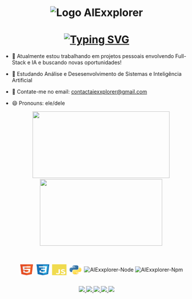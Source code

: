 <h1 align="center">
    <img src="https://cdn.discordapp.com/attachments/1100606273633914941/1153202513881870406/AIEXX_Minimalist_Logo_-_White.png" alt="Logo AIExxplorer" width="250" height="125">
</h1>

  ##

<h1 align="center">
    <a href="https://git.io/typing-svg"><img src="https://readme-typing-svg.herokuapp.com?font=Teko&size=35&duration=4000&pause=1000&color=8231F7&width=435&lines=Ol%C3%A1!+%F0%9F%91%8B%F0%9F%8F%BB;Me+chamo+Wagner+Rafael;Conhecido+como+AIExxplorer+%F0%9F%9A%80" alt="Typing SVG" /></a>
</h1>


- 🔭 Atualmente estou trabalhando em projetos pessoais envolvendo Full-Stack e IA e buscando novas oportunidades!
- 🌱 Estudando Análise e Desesenvolvimento de Sistemas e Inteligência Artificial
- 📩 Contate-me no email: contactaiexxplorer@gmail.com
- 😄 Pronouns: ele/dele

  <div align="center">
    <a href-"https://beacons.ai/aiexxplorer">
    <img style="display: inline-block; width: 370px; height: 180px;" src="https://github-readme-stats.vercel.app/api?username=AIExxplorer&theme=vision-friendly-dark&show_icons=true"/>
    <img style="display: inline-block; width: 330px; height: 180px;" src="https://github-readme-stats.vercel.app/api/top-langs/?username=AIExxplorer&layout=compact&langs_count=16&theme=vision-friendly-dark"/>
  </div>

  ##

  <div align="center" style="display: inline_block">
  <br>
  <img align="center" alt="AIExxplorer-HTML" height="30" width="40" src="https://raw.githubusercontent.com/devicons/devicon/master/icons/html5/html5-original.svg">
  <img align="center" alt="AIExxplorer-CSS" height="30" width="40" src="https://raw.githubusercontent.com/devicons/devicon/master/icons/css3/css3-original.svg">
  <img align="center" alt="AIExxplorer-Js" height="30" width="40" src="https://raw.githubusercontent.com/devicons/devicon/master/icons/javascript/javascript-plain.svg">
  <img align="center" alt="AIExxplorer-Python" height="30" width="40" src="https://raw.githubusercontent.com/devicons/devicon/master/icons/python/python-original.svg">
  <img align="center" alt="AIExxplorer-Node" height="30" width="40" src="https://cdn.jsdelivr.net/gh/devicons/devicon/icons/nodejs/nodejs-original.svg" />
  <img align="center" alt="AIExxplorer-Npm" height="30" width="40" src="https://cdn.jsdelivr.net/gh/devicons/devicon/icons/npm/npm-original-wordmark.svg" />
  </div>

 ##

 <div align="center"> 
  <a href="https://www.youtube.com/@aiexxplorer/" target="_blank" rel="noopener noreferrer">
    <img src="https://img.shields.io/badge/YouTube-FF0000?style=for-the-badge&logo=youtube&logoColor=white">
  </a>
  <a href="https://www.instagram.com/aiexxplorer/" target="_blank" rel="noopener noreferrer">
    <img src="https://img.shields.io/badge/-Instagram-%23E4405F?style=for-the-badge&logo=instagram&logoColor=white">
  </a>
  <a href="https://discord.gg/TDqF54quAH" target="_blank" rel="noopener noreferrer">
    <img src="https://img.shields.io/badge/Discord-7289DA?style=for-the-badge&logo=discord&logoColor=white">
  </a> 
  <a href="mailto:contactaiexxplorer@gmail.com" rel="noopener noreferrer">
    <img src="https://img.shields.io/badge/-Gmail-%23333?style=for-the-badge&logo=gmail&logoColor=white">
  </a>
  <a href="https://www.linkedin.com/in/aiexxplorer/" target="_blank" rel="noopener noreferrer">
    <img src="https://img.shields.io/badge/-LinkedIn-%230077B5?style=for-the-badge&logo=linkedin&logoColor=white">
  </a>
</div>


</div>
